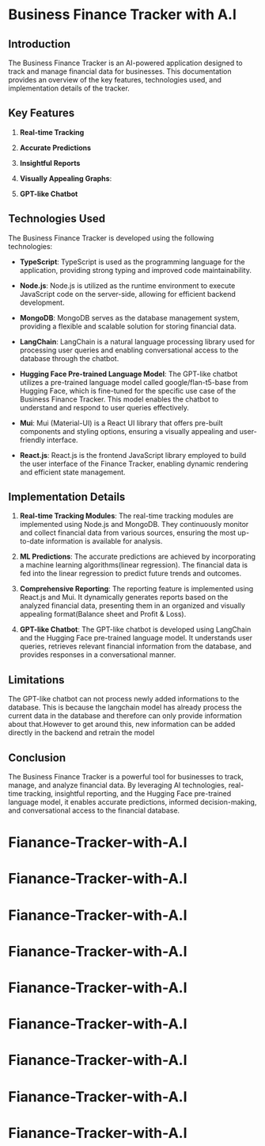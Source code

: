 # Business Finance Tracker with A.I

## Introduction

The Business Finance Tracker is an AI-powered application designed to track and manage financial data for businesses. This documentation provides an overview of the key features, technologies used, and implementation details of the tracker.

## Key Features

1. **Real-time Tracking**

2. **Accurate Predictions**

3. **Insightful Reports**

4. **Visually Appealing Graphs**:

5. **GPT-like Chatbot**

## Technologies Used

The Business Finance Tracker is developed using the following technologies:

- **TypeScript**: TypeScript is used as the programming language for the application, providing strong typing and improved code maintainability.

- **Node.js**: Node.js is utilized as the runtime environment to execute JavaScript code on the server-side, allowing for efficient backend development.

- **MongoDB**: MongoDB serves as the database management system, providing a flexible and scalable solution for storing financial data.

- **LangChain**: LangChain is a natural language processing library used for processing user queries and enabling conversational access to the database through the chatbot.

- **Hugging Face Pre-trained Language Model**: The GPT-like chatbot utilizes a pre-trained language model called google/flan-t5-base from Hugging Face, which is fine-tuned for the specific use case of the Business Finance Tracker. This model enables the chatbot to understand and respond to user queries effectively.

- **Mui**: Mui (Material-UI) is a React UI library that offers pre-built components and styling options, ensuring a visually appealing and user-friendly interface.

- **React.js**: React.js is the frontend JavaScript library employed to build the user interface of the Finance Tracker, enabling dynamic rendering and efficient state management.

## Implementation Details

1. **Real-time Tracking Modules**: The real-time tracking modules are implemented using Node.js and MongoDB. They continuously monitor and collect financial data from various sources, ensuring the most up-to-date information is available for analysis.

2. **ML Predictions**: The accurate predictions are achieved by incorporating a machine learning algorithms(linear regression). The financial data is fed into the linear regression to predict future trends and outcomes.

3. **Comprehensive Reporting**: The reporting feature is implemented using React.js and Mui. It dynamically generates reports based on the analyzed financial data, presenting them in an organized and visually appealing format(Balance sheet and Profit & Loss).

4. **GPT-like Chatbot**: The GPT-like chatbot is developed using LangChain and the Hugging Face pre-trained language model. It understands user queries, retrieves relevant financial information from the database, and provides responses in a conversational manner.


## Limitations

  The GPT-like chatbot can not process newly added informations to the database. This is because the langchain model has already process the current data in the database and therefore can only provide information about that.However to get around this, new information can be added directly in the backend and retrain the model


## Conclusion

The Business Finance Tracker is a powerful tool for businesses to track, manage, and analyze financial data. By leveraging AI technologies, real-time tracking, insightful reporting, and the Hugging Face pre-trained language model, it enables accurate predictions, informed decision-making, and conversational access to the financial database.
# Fianance-Tracker-with-A.I
# Fianance-Tracker-with-A.I
# Fianance-Tracker-with-A.I
# Fianance-Tracker-with-A.I
# Fianance-Tracker-with-A.I
# Fianance-Tracker-with-A.I
# Fianance-Tracker-with-A.I
# Fianance-Tracker-with-A.I
# Fianance-Tracker-with-A.I
